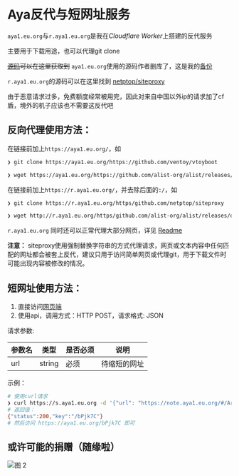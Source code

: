 # Aya反代与短网址服务

`aya1.eu.org`与`r.aya1.eu.org`是我在*Cloudflare Worker*上搭建的反代服务

主要用于下载用途，也可以代理git clone

~~[源码](https://gitlab.com/NickCao/experiments/-/blob/master/workers/r.js)可以在这里获取到~~ `aya1.eu.org`使用的源码作者删库了，这是我的[备份](https://fars.ee/ypXF/js)

`r.aya1.eu.org`的源码可以在这里找到 [netptop/siteproxy](https://github.com/netptop/siteproxy)

由于恶意请求过多，免费额度经常被用完，因此对来自中国以外ip的请求加了cf盾，境外的机子应该也不需要这反代吧

## 反向代理使用方法：

在链接前加上`https://aya1.eu.org/`，如

```bash
❯ git clone https://aya1.eu.org/https://github.com/ventoy/vtoyboot

❯ wget https://aya1.eu.org/https://github.com/alist-org/alist/releases/download/v3.7.2/alist-linux-amd64.tar.gz
```

在链接前加上`https://r.aya1.eu.org/`，并去除后面的`:/`，如

```bash
❯ git clone https://r.aya1.eu.org/https/github.com/netptop/siteproxy

❯ wget http://r.aya1.eu.org/https/github.com/alist-org/alist/releases/download/v3.7.2/alist-linux-amd64.tar.gz
```

`r.aya1.eu.org` 同时还可以正常代理大部分网页，详见 [Readme](https://github.com/netptop/siteproxy/blob/master/README.md)

**注意：** siteproxy使用强制替换字符串的方式代理请求，网页或文本内容中任何匹配的网址都会被套上反代，建议只用于访问简单网页或代理git，用于下载文件时可能出现内容被修改的情况。

## 短网址使用方法：
1. 直接访问[网页端](https://s.aya1.eu.org/)
2. 使用api，调用方式：HTTP POST，请求格式: JSON

请求参数:

| 参数名 | 类型   | 是否必须 | 说明         |
| ------ | ------ | -------- | ------------ |
| url    | string | 必须     | 待缩短的网址 |

示例：

```bash
# 使用curl请求
❯ curl https://s.aya1.eu.org -d '{"url": "https://note.aya1.eu.org/#/Arch_For_Aya"}'
# 返回值：
{"status":200,"key":"/bPjk7C"}
# 然后访问 https://aya1.eu.org/bPjk7C 即可
```

## 或许可能的捐赠（随缘啦）
![图 2](/pic/qc.jpg)
